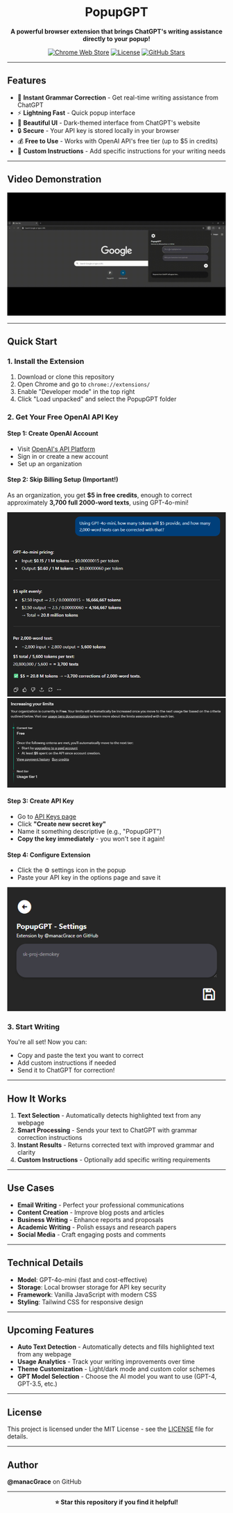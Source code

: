 <div align="center">

# PopupGPT

**A powerful browser extension that brings ChatGPT's writing assistance directly to your popup!**

[![Chrome Web Store](https://img.shields.io/badge/Chromium-Extension-brightgreen?style=for-the-badge&logo=google-chrome)](https://chrome.google.com/webstore)
[![License](https://img.shields.io/badge/License-MIT-blue?style=for-the-badge)](LICENSE)
[![GitHub Stars](https://img.shields.io/github/stars/manacGrace/PopupGPT?style=for-the-badge&logo=github)](https://github.com/manacGrace/PopupGPT)

</div>

---

## Features

- 🎯 **Instant Grammar Correction** - Get real-time writing assistance from ChatGPT
- ⚡ **Lightning Fast** - Quick popup interface
- 🎨 **Beautiful UI** - Dark-themed interface from ChatGPT's website
- 🔒 **Secure** - Your API key is stored locally in your browser
- 💰 **Free to Use** - Works with OpenAI API's  free tier (up to $5 in credits)
- 📝 **Custom Instructions** - Add specific instructions for your writing needs

---

## Video Demonstration

<div align="center">

![PopupGPT video demo](src/assets/PopGPT-Demo.gif)

</div>

---

## Quick Start

### 1. Install the Extension

1. Download or clone this repository
2. Open Chrome and go to `chrome://extensions/`
3. Enable "Developer mode" in the top right
4. Click "Load unpacked" and select the PopupGPT folder

### 2. Get Your Free OpenAI API Key

#### Step 1: Create OpenAI Account

- Visit [OpenAI's API Platform](https://platform.openai.com/)
- Sign in or create a new account
- Set up an organization

#### Step 2: Skip Billing Setup (Important!)

As an organization, you get **$5 in free credits**, enough to correct approximately **3,700 full 2000-word texts**, using GPT-4o-mini!

<div align="center">

![Available Tokens](src/assets/gpt4ominiavailabletokens.png)
![OpenAI Billing](src/assets/openaibilling.png)

</div>

#### Step 3: Create API Key

- Go to [API Keys page](https://platform.openai.com/api-keys)
- Click **"Create new secret key"**
- Name it something descriptive (e.g., "PopupGPT")
- **Copy the key immediately** - you won't see it again!

#### Step 4: Configure Extension

- Click the ⚙️ settings icon in the popup
- Paste your API key in the options page and save it

<div align="center">

![API Key Setup](src/assets/key.png)

</div>

### 3. Start Writing

You're all set! Now you can:

- Copy and paste the text you want to correct
- Add custom instructions if needed
- Send it to ChatGPT for correction!

---

## How It Works

1. **Text Selection** - Automatically detects highlighted text from any webpage
2. **Smart Processing** - Sends your text to ChatGPT with grammar correction instructions
3. **Instant Results** - Returns corrected text with improved grammar and clarity
4. **Custom Instructions** - Optionally add specific writing requirements

---

## Use Cases

- **Email Writing** - Perfect your professional communications
- **Content Creation** - Improve blog posts and articles
- **Business Writing** - Enhance reports and proposals
- **Academic Writing** - Polish essays and research papers
- **Social Media** - Craft engaging posts and comments

---

## Technical Details

- **Model**: GPT-4o-mini (fast and cost-effective)
- **Storage**: Local browser storage for API key security
- **Framework**: Vanilla JavaScript with modern CSS
- **Styling**: Tailwind CSS for responsive design

---

## Upcoming Features

- **Auto Text Detection** - Automatically detects and fills highlighted text from any webpage
- **Usage Analytics** - Track your writing improvements over time
- **Theme Customization** - Light/dark mode and custom color schemes
- **GPT Model Selection** - Choose the AI model you want to use (GPT-4, GPT-3.5, etc.)

---

## License

This project is licensed under the MIT License - see the [LICENSE](LICENSE) file for details.

---

## Author

**@manacGrace** on GitHub

---

<div align="center">

**⭐ Star this repository if you find it helpful!**

</div>
